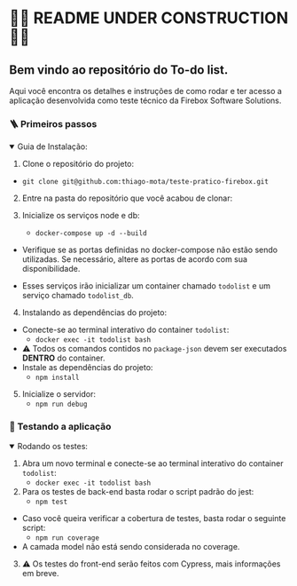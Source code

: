 # 🚧🚧 README UNDER CONSTRUCTION 🚧🚧

## Bem vindo ao repositório do To-do list.

Aqui você encontra os detalhes e instruções de como rodar e ter acesso a aplicação desenvolvida como teste técnico da Firebox Software Solutions.

### 🪜 Primeiros passos

<details open>
  <summary>Guia de Instalação:</summary>

1. Clone o repositório do projeto:

- `git clone git@github.com:thiago-mota/teste-pratico-firebox.git`

2. Entre na pasta do repositório que você acabou de clonar:

3. Inicialize os serviços node e db:
   - `docker-compose up -d --build`

- Verifique se as portas definidas no docker-compose não estão sendo utilizadas. Se necessário, altere as portas de acordo com sua disponibilidade.

- Esses serviços irão inicializar um container chamado `todolist` e um serviço chamado `todolist_db`.

4. Instalando as dependências do projeto:

- Conecte-se ao terminal interativo do container `todolist`:
  - `docker exec -it todolist bash`
- ⚠️ Todos os comandos contidos no `package-json` devem ser executados **DENTRO** do container.
- Instale as dependências do projeto:
  - `npm install`

5. Inicialize o servidor:
    - `npm run debug`
</details>


### 🧪 Testando a aplicação
<details open>
  <summary> Rodando os testes:</summary>

  1. Abra um novo terminal e conecte-se ao terminal interativo do container `todolist`:
      - `docker exec -it todolist bash`
  2. Para os testes de back-end basta rodar o script padrão do jest:
      - `npm test`
  - Caso você queira verificar a cobertura de testes, basta rodar o seguinte script:
      - `npm run coverage`
  - A camada model não está sendo considerada no coverage.
  3. ⚠️ Os testes do front-end serão feitos com Cypress, mais informações em breve.

    

</details>
